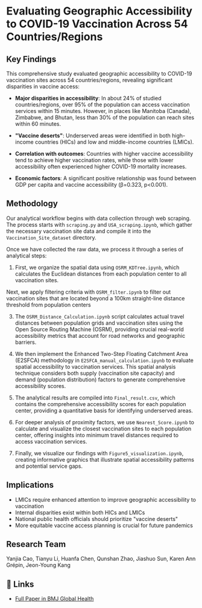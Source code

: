 # Evaluating Geographic Accessibility to COVID-19 Vaccination Across 54 Countries/Regions

## Key Findings

This comprehensive study evaluated geographic accessibility to COVID-19 vaccination sites across 54 countries/regions, revealing significant disparities in vaccine access:

- **Major disparities in accessibility**: In about 24% of studied countries/regions, over 95% of the population can access vaccination services within 15 minutes. However, in places like Manitoba (Canada), Zimbabwe, and Bhutan, less than 30% of the population can reach sites within 60 minutes.

- **"Vaccine deserts"**: Underserved areas were identified in both high-income countries (HICs) and low and middle-income countries (LMICs).

- **Correlation with outcomes**: Countries with higher vaccine accessibility tend to achieve higher vaccination rates, while those with lower accessibility often experienced higher COVID-19 mortality increases.

- **Economic factors**: A significant positive relationship was found between GDP per capita and vaccine accessibility (β=0.323, p<0.001).

## Methodology

Our analytical workflow begins with data collection through web scraping. The process starts with `scraping.py` and `USA_scraping.ipynb`, which gather the necessary vaccination site data and compile it into the `Vaccination_Site_dataset` directory.

Once we have collected the raw data, we process it through a series of analytical steps:

1. First, we organize the spatial data using `OSRM_KDTree.ipynb`, which calculates the Euclidean distances from each population center to all vaccination sites.

Next, we apply filtering criteria with `OSRM_filter.ipynb` to filter out vaccination sites that are located beyond a 100km straight-line distance threshold from population centers

3. The `OSRM_Distance_Calculation.ipynb` script calculates actual travel distances between population grids and vaccination sites using the Open Source Routing Machine (OSRM), providing crucial real-world accessibility metrics that account for road networks and geographic barriers.

4. We then implement the Enhanced Two-Step Floating Catchment Area (E2SFCA) methodology in `E2SFCA_manual_calculation.ipynb` to evaluate spatial accessibility to vaccination services. This  spatial analysis technique considers both supply (vaccination site capacity) and demand (population distribution) factors to generate comprehensive accessibility scores.

5. The analytical results are compiled into `Final_result.csv`, which contains the comprehensive accessibility scores for each population center, providing a quantitative basis for identifying underserved areas.

6. For deeper analysis of proximity factors, we use `Nearest_Score.ipynb` to calculate and visualize the closest vaccination sites to each population center, offering insights into minimum travel distances required to access vaccination services.

7. Finally, we visualize our findings with `Figure5_visualization.ipynb`, creating informative graphics that illustrate spatial accessibility patterns and potential service gaps. 

## Implications

- LMICs require enhanced attention to improve geographic accessibility to vaccination
- Internal disparities exist within both HICs and LMICs
- National public health officials should prioritize "vaccine deserts" 
- More equitable vaccine access planning is crucial for future pandemics

## Research Team

Yanjia Cao, Tianyu Li, Huanfa Chen, Qunshan Zhao, Jiashuo Sun, Karen Ann Grépin, Jeon-Young Kang

## 🔗 Links

- [Full Paper in BMJ Global Health](https://gh.bmj.com/content/10/2/e017761)
